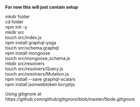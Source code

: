 **For now this will just contain setup**

<p>
mkdir folder  <br  />
cd folder  <br  />
npm init -y <br  />
mkdir src <br  />
touch src/index.js <br  />
npm install graphql-yoga <br  />
touch src/schema.graphql <br  />
npm install mongoose <br />
touch src/mongoose_schema.js <br />
mkdir src/resolvers <br />
touch src/resolvers/Query.js <br />
touch src/resolvers/Mutation.js <br />
npm install --save graphql-scalars <br />
  npm install jsonwebtoken bcryptjs <br />
<p>
  
  <p>
    Using gitignore at <br /> 
    https://github.com/github/gitignore/blob/master/Node.gitignore
    <p>